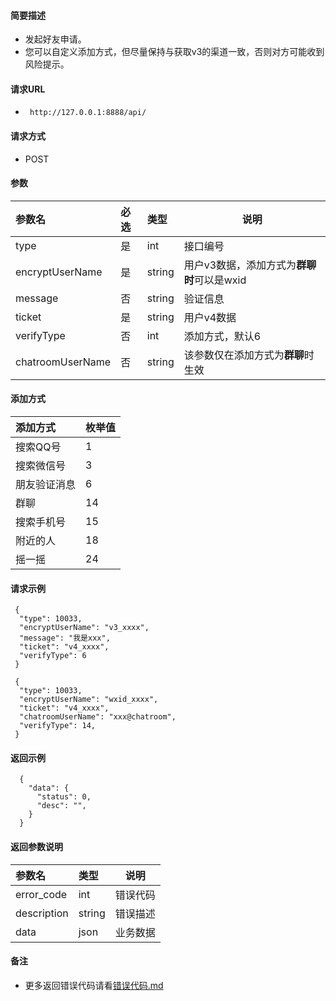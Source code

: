 
#### 简要描述

- 发起好友申请。
- 您可以自定义添加方式，但尽量保持与获取v3的渠道一致，否则对方可能收到风险提示。

#### 请求URL
- ` http://127.0.0.1:8888/api/`
  
#### 请求方式
- POST 

#### 参数

| 参数名              | 必选 | 类型     | 说明                         |   
|:-----------------|:---|:-------|----------------------------|   
| type             | 是  | int    | 接口编号                       |   
| encryptUserName  | 是  | string | 用户v3数据，添加方式为**群聊时**可以是wxid |   
| message          | 否  | string | 验证信息                       |   
| ticket           | 是  | string | 用户v4数据                     |   
| verifyType       | 否  | int    | 添加方式，默认6                   |   
| chatroomUserName | 否  | string | 该参数仅在添加方式为**群聊**时生效        |   

#### 添加方式

| 添加方式   | 枚举值 |   
|:-------|:----|   
| 搜索QQ号  | 1   |   
| 搜索微信号  | 3   |   
| 朋友验证消息 | 6   |   
| 群聊     | 14  |   
| 搜索手机号  | 15  |   
| 附近的人   | 18  |   
| 摇一摇    | 24  |   

#### 请求示例

```
 {
  "type": 10033,
  "encryptUserName": "v3_xxxx",
  "message": "我是xxx",
  "ticket": "v4_xxxx",
  "verifyType": 6
 } 
```

```
 {
  "type": 10033,
  "encryptUserName": "wxid_xxxx",
  "ticket": "v4_xxxx",
  "chatroomUserName": "xxx@chatroom", 
  "verifyType": 14,
 } 
```

#### 返回示例 

``` 
  {
    "data": {
      "status": 0,
      "desc": "",
    }
  }
```

#### 返回参数说明 

| 参数名         | 类型     | 说明   |   
|:------------|:-------|------|   
| error_code  | int    | 错误代码 |   
| description | string | 错误描述 |   
| data        | json   | 业务数据 |   

#### 备注 

- 更多返回错误代码请看[错误代码.md](../错误代码.md)






